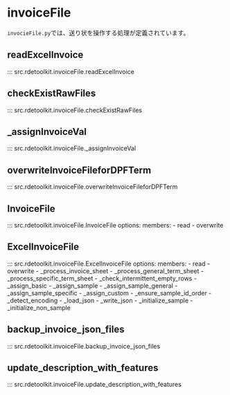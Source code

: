 # invoiceFile

`invocieFile.py`では、送り状を操作する処理が定義されています。

## readExcelInvoice

::: src.rdetoolkit.invoiceFile.readExcelInvoice

## checkExistRawFiles

::: src.rdetoolkit.invoiceFile.checkExistRawFiles

## _assignInvoiceVal

::: src.rdetoolkit.invoiceFile._assignInvoiceVal

## overwriteInvoiceFileforDPFTerm

::: src.rdetoolkit.invoiceFile.overwriteInvoiceFileforDPFTerm

## InvoiceFile

::: src.rdetoolkit.invoiceFile.InvoiceFile
    options:
        members:
            - read
            - overwrite

## ExcelInvoiceFile

::: src.rdetoolkit.invoiceFile.ExcelInvoiceFile
    options:
        members:
            - read
            - overwrite
            - _process_invoice_sheet
            - _process_general_term_sheet
            - _process_specific_term_sheet
            - _check_intermittent_empty_rows
            - _assign_basic
            - _assign_sample
            - _assign_sample_general
            - _assign_sample_specific
            - _assign_custom
            - _ensure_sample_id_order
            - _detect_encoding
            - _load_json
            - _write_json
            - _initialize_sample
            - _initialize_non_sample

## backup_invoice_json_files

::: src.rdetoolkit.invoiceFile.backup_invoice_json_files

## update_description_with_features

::: src.rdetoolkit.invoiceFile.update_description_with_features
